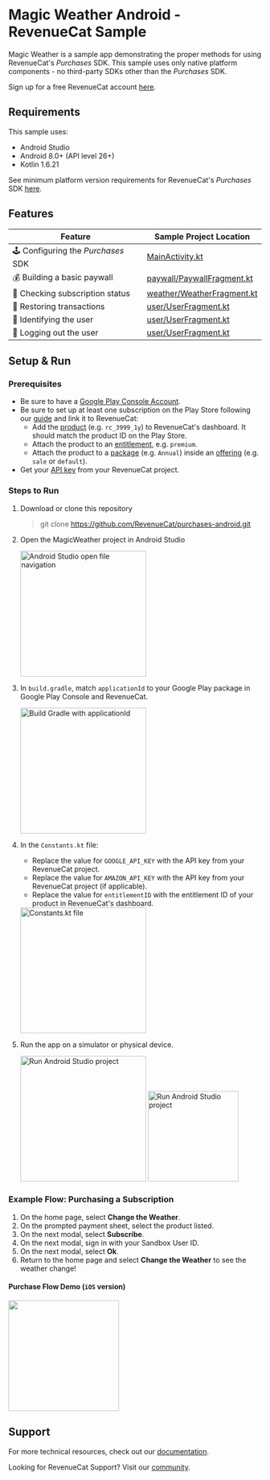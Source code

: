 # Magic Weather Android - RevenueCat Sample

Magic Weather is a sample app demonstrating the proper methods for using RevenueCat's *Purchases* SDK. This sample uses only native platform components - no third-party SDKs other than the *Purchases* SDK.

Sign up for a free RevenueCat account [here](https://www.revenuecat.com).

## Requirements

This sample uses:

- Android Studio
- Android 8.0+ (API level 26+)
- Kotlin 1.6.21

See minimum platform version requirements for RevenueCat's *Purchases* SDK [here](https://github.com/RevenueCat/purchases-android/blob/main/examples/MagicWeather/build.gradle).

## Features

| Feature                          | Sample Project Location                   |
| -------------------------------- | ----------------------------------------- |
| 🕹 Configuring the *Purchases* SDK  | [MainActivity.kt](app/src/main/java/com/revenuecat/sample/MainActivity.kt) |
| 💰 Building a basic paywall         | [paywall/PaywallFragment.kt](app/src/main/java/com/revenuecat/sample/ui/paywall/PaywallFragment.kt) |
| 🔐 Checking subscription status     | [weather/WeatherFragment.kt](app/src/main/java/com/revenuecat/sample/ui/weather/WeatherFragment.kt#L69) |
| 🤑 Restoring transactions           | [user/UserFragment.kt](app/src/main/java/com/revenuecat/sample/ui/user/UserFragment.kt#L81) |
| 👥 Identifying the user             | [user/UserFragment.kt](app/src/main/java/com/revenuecat/sample/ui/user/UserFragment.kt#L97) |
| 🚪 Logging out the user             | [user/UserFragment.kt](app/src/main/java/com/revenuecat/sample/ui/user/UserFragment.kt#L97) |

## Setup & Run

### Prerequisites
- Be sure to have a [Google Play Console Account](https://play.google.com/console/developers).
- Be sure to set up at least one subscription on the Play Store following our [guide](https://docs.revenuecat.com/docs/google-play-store) and link it to RevenueCat:
    - Add the [product](https://docs.revenuecat.com/docs/entitlements#products) (e.g. `rc_3999_1y`) to RevenueCat's dashboard. It should match the product ID on the Play Store.
    - Attach the product to an [entitlement](https://docs.revenuecat.com/docs/entitlements#creating-an-entitlement), e.g. `premium`.
    - Attach the product to a [package](https://docs.revenuecat.com/docs/entitlements#adding-packages) (e.g. `Annual`) inside an [offering](https://docs.revenuecat.com/docs/entitlements#creating-an-offering) (e.g. `sale` or `default`).
- Get your [API key](https://docs.revenuecat.com/docs/authentication#obtaining-api-keys) from your RevenueCat project.

### Steps to Run
1. Download or clone this repository
    >git clone https://github.com/RevenueCat/purchases-android.git

2. Open the MagicWeather project in Android Studio

    <img src="https://i.imgur.com/dDSod4g.png" alt="Android Studio open file navigation" width="250px" />

3. In `build.gradle`, match `applicationId` to your Google Play package in Google Play Console and RevenueCat.
    
    <img src="https://i.imgur.com/1iI5MaA.png" alt="Build Gradle with applicationId" width="250px" />

4. In the `Constants.kt` file: 
    - Replace the value for `GOOGLE_API_KEY` with the API key from your RevenueCat project.
    - Replace the value for `AMAZON_API_KEY` with the API key from your RevenueCat project (if applicable).
    - Replace the value for `entitlementID` with the entitlement ID of your product in RevenueCat's dashboard.

    <img src="https://i.imgur.com/LXsH3tL.png" alt="Constants.kt file" width="250px" />

5. Run the app on a simulator or physical device.

    <img src="https://i.imgur.com/GlazHU5.png" alt="Run Android Studio project" width="250px" />
    <img src="https://i.imgur.com/lGQYmKK.png" alt="Run Android Studio project" width="180px" />


### Example Flow: Purchasing a Subscription

1. On the home page, select **Change the Weather**.
2. On the prompted payment sheet, select the product listed.
3. On the next modal, select **Subscribe**.
4. On the next modal, sign in with your Sandbox User ID.
5. On the next modal, select **Ok**.
6. Return to the home page and select **Change the Weather** to see the weather change!

#### Purchase Flow Demo (`iOS` version)
<img src="https://i.imgur.com/SSbRLhr.gif" width="220px" />

## Support

For more technical resources, check out our [documentation](https://docs.revenuecat.com).

Looking for RevenueCat Support? Visit our [community](https://community.revenuecat.com/).
